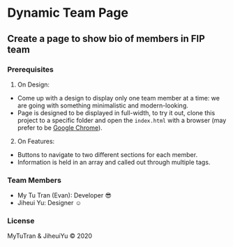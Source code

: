 # Dynamic Team Page

## Create a page to show bio of members in FIP team

### Prerequisites
1. On Design: 
- Come up with a design to display only one team member at a time: we are going with something minimalistic and modern-looking.
- Page is designed to be displayed in full-width, to try it out, clone this project to a specific folder and open the `index.html` with a browser (may prefer to be [Google Chrome](https://www.google.com/chrome/)).

2. On Features:
- Buttons to navigate to two different sections for each member.
- Information is held in an array and called out through multiple tags.

### Team Members
- My Tu Tran (Evan): Developer :sunglasses:
- Jiheui Yu: Designer	:relaxed:

### License

MyTuTran & JiheuiYu :copyright: 2020